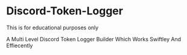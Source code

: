 # Discord-Token-Logger
This is for educational purposes only

A Multi Level Discord Token Logger Builder Which Works Swiftley And Effiecently
